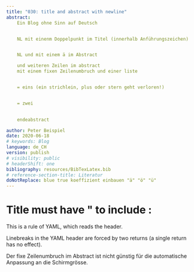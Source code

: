 ```yaml
---
title: "030: title and abstract with newline"
abstract: 
    Ein Blog ohne Sinn auf Deutsch


    NL mit einenm Doppelpunkt im Titel (innerhalb Anführungszeichen)


    NL und mit einem ä im Abstract

    und weiteren Zeilen im abstract  
    mit einem fixen Zeilenumbruch und einer liste 


    = eins (ein strichlein, plus oder stern geht verloren!)


    = zwei 
    

    endeabstract

author: Peter Beispiel
date: 2020-06-18
# keywords: Blog
language: de_CH
version: publish
# visibility: public
# headerShift: one
bibliography: resources/BibTexLatex.bib
# reference-section-title: Literatur
doNotReplace: blue true koeffizient einbauen "ä" "ö" "ü"
---
```


# Title must have " to include :

This is a rule of YAML, which reads the header.

Linebreaks in the YAML header are forced by two returns (a single return has no effect). 

Der fixe Zeilenumbruch im Abstract ist nicht günstig für die automatische Anpassung an die Schirmgrösse.
